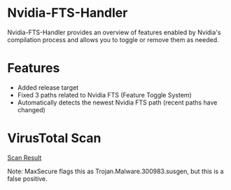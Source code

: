 # Nvidia-FTS-Handler
Nvidia-FTS-Handler provides an overview of features enabled by Nvidia's compilation process and allows you to toggle or remove them as needed.

# Features
- Added release target
- Fixed 3 paths related to Nvidia FTS (Feature Toggle System)
- Automatically detects the newest Nvidia FTS path (recent paths have changed)

# VirusTotal Scan
[Scan Result](https://www.virustotal.com/gui/file-analysis/ZTZkODhlOWVlYzA5ZmEzYWU3MGE4M2UwNGFhNjQyNWQ6MTc0NDkzODkxMg==)

Note: MaxSecure flags this as Trojan.Malware.300983.susgen, but this is a false positive.
